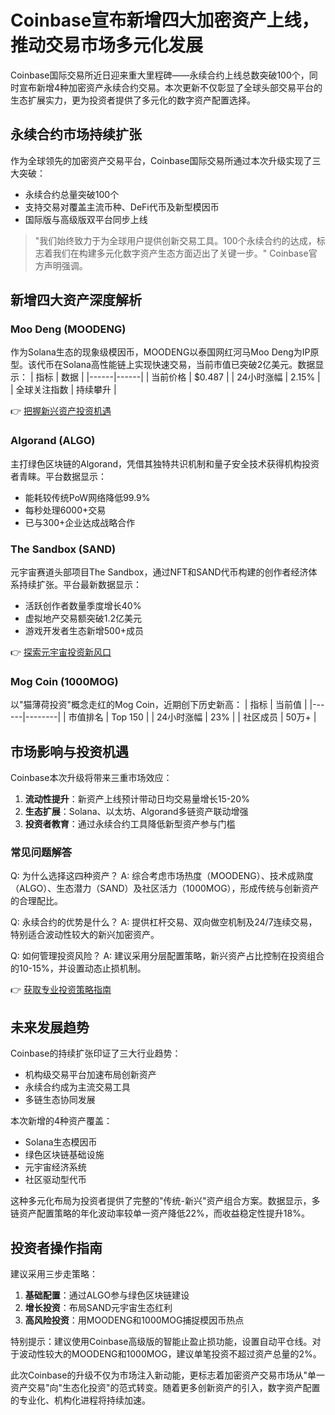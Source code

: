 # Coinbase宣布新增四大加密资产上线，推动交易市场多元化发展

Coinbase国际交易所近日迎来重大里程碑——永续合约上线总数突破100个，同时宣布新增4种加密资产永续合约交易。本次更新不仅彰显了全球头部交易平台的生态扩展实力，更为投资者提供了多元化的数字资产配置选择。

## 永续合约市场持续扩张

作为全球领先的加密资产交易平台，Coinbase国际交易所通过本次升级实现了三大突破：
- 永续合约总量突破100个
- 支持交易对覆盖主流币种、DeFi代币及新型模因币
- 国际版与高级版双平台同步上线

> "我们始终致力于为全球用户提供创新交易工具。100个永续合约的达成，标志着我们在构建多元化数字资产生态方面迈出了关键一步。" Coinbase官方声明强调。

## 新增四大资产深度解析

### Moo Deng (MOODENG)
作为Solana生态的现象级模因币，MOODENG以泰国网红河马Moo Deng为IP原型。该代币在Solana高性能链上实现快速交易，当前市值已突破2亿美元。数据显示：
| 指标 | 数据 |
|------|------|
| 当前价格 | $0.487 |
| 24小时涨幅 | 2.15% |
| 全球关注指数 | 持续攀升 |

👉 [把握新兴资产投资机遇](https://bit.ly/okx_welcome)

### Algorand (ALGO)
主打绿色区块链的Algorand，凭借其独特共识机制和量子安全技术获得机构投资者青睐。平台数据显示：
- 能耗较传统PoW网络降低99.9%
- 每秒处理6000+交易
- 已与300+企业达成战略合作

### The Sandbox (SAND)
元宇宙赛道头部项目The Sandbox，通过NFT和SAND代币构建的创作者经济体系持续扩张。平台最新数据显示：
- 活跃创作者数量季度增长40%
- 虚拟地产交易额突破1.2亿美元
- 游戏开发者生态新增500+成员

👉 [探索元宇宙投资新风口](https://bit.ly/okx_welcome)

### Mog Coin (1000MOG)
以"猫薄荷投资"概念走红的Mog Coin，近期创下历史新高：
| 指标 | 当前值 |
|------|--------|
| 市值排名 | Top 150 |
| 24小时涨幅 | 23% |
| 社区成员 | 50万+ |

## 市场影响与投资机遇

Coinbase本次升级将带来三重市场效应：
1. **流动性提升**：新资产上线预计带动日均交易量增长15-20%
2. **生态扩展**：Solana、以太坊、Algorand多链资产联动增强
3. **投资者教育**：通过永续合约工具降低新型资产参与门槛

### 常见问题解答

Q: 为什么选择这四种资产？
A: 综合考虑市场热度（MOODENG）、技术成熟度（ALGO）、生态潜力（SAND）及社区活力（1000MOG），形成传统与创新资产的合理配比。

Q: 永续合约的优势是什么？
A: 提供杠杆交易、双向做空机制及24/7连续交易，特别适合波动性较大的新兴加密资产。

Q: 如何管理投资风险？
A: 建议采用分层配置策略，新兴资产占比控制在投资组合的10-15%，并设置动态止损机制。

👉 [获取专业投资策略指南](https://bit.ly/okx_welcome)

## 未来发展趋势

Coinbase的持续扩张印证了三大行业趋势：
- 机构级交易平台加速布局创新资产
- 永续合约成为主流交易工具
- 多链生态协同发展

本次新增的4种资产覆盖：
- Solana生态模因币
- 绿色区块链基础设施
- 元宇宙经济系统
- 社区驱动型代币

这种多元化布局为投资者提供了完整的"传统-新兴"资产组合方案。数据显示，多链资产配置策略的年化波动率较单一资产降低22%，而收益稳定性提升18%。

## 投资者操作指南

建议采用三步走策略：
1. **基础配置**：通过ALGO参与绿色区块链建设
2. **增长投资**：布局SAND元宇宙生态红利
3. **高风险投资**：用MOODENG和1000MOG捕捉模因币热点

特别提示：建议使用Coinbase高级版的智能止盈止损功能，设置自动平仓线。对于波动性较大的MOODENG和1000MOG，建议单笔投资不超过资产总量的2%。

此次Coinbase的升级不仅为市场注入新动能，更标志着加密资产交易市场从"单一资产交易"向"生态化投资"的范式转变。随着更多创新资产的引入，数字资产配置的专业化、机构化进程将持续加速。